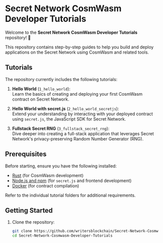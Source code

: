 # Secret Network CosmWasm Developer Tutorials

Welcome to the **Secret Network CosmWasm Developer Tutorials** repository! 🎉

This repository contains step-by-step guides to help you build and deploy applications on the Secret Network using CosmWasm and related tools.

## Tutorials

The repository currently includes the following tutorials:

1. **Hello World** (`1_hello_world`):  
   Learn the basics of creating and deploying your first CosmWasm contract on Secret Network.

2. **Hello World with secret.js** (`2_hello_world_secretjs`):  
   Extend your understanding by interacting with your deployed contract using `secret.js`, the JavaScript SDK for Secret Network.

3. **Fullstack Secret RNG** (`3_fullstack_secret_rng`):  
   Dive deeper into creating a full-stack application that leverages Secret Network's privacy-preserving Random Number Generator (RNG).

## Prerequisites

Before starting, ensure you have the following installed:

- [Rust](https://www.rust-lang.org/tools/install) (for CosmWasm development)
- [Node.js and npm](https://nodejs.org/) (for `secret.js` and frontend development)
- [Docker](https://www.docker.com/) (for contract compilation)

Refer to the individual tutorial folders for additional requirements.

## Getting Started

1. Clone the repository:
   ```bash
   git clone https://github.com/writersblockchain/Secret-Network-Cosmwasm-Developer-Tutorials.git
   cd Secret-Network-Cosmwasm-Developer-Tutorials
